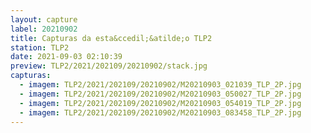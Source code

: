 ```yaml
---
layout: capture
label: 20210902
title: Capturas da esta&ccedil;&atilde;o TLP2
station: TLP2
date: 2021-09-03 02:10:39
preview: TLP2/2021/202109/20210902/stack.jpg
capturas:
  - imagem: TLP2/2021/202109/20210902/M20210903_021039_TLP_2P.jpg
  - imagem: TLP2/2021/202109/20210902/M20210903_050027_TLP_2P.jpg
  - imagem: TLP2/2021/202109/20210902/M20210903_054019_TLP_2P.jpg
  - imagem: TLP2/2021/202109/20210902/M20210903_083458_TLP_2P.jpg
---
```

